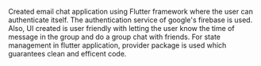 Created email chat application using Flutter framework where the user 
can authenticate itself. The authentication service of google's firebase is used. Also, UI created is user friendly with letting the user
know the time of message in the group and do a group chat with friends. For state
management in flutter application, provider package is used which guarantees clean and efficent code.


